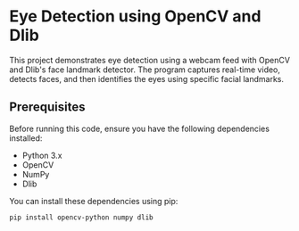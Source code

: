 # Eye Detection using OpenCV and Dlib

This project demonstrates eye detection using a webcam feed with OpenCV and Dlib's face landmark detector. The program captures real-time video, detects faces, and then identifies the eyes using specific facial landmarks.

## Prerequisites

Before running this code, ensure you have the following dependencies installed:

- Python 3.x
- OpenCV
- NumPy
- Dlib

You can install these dependencies using pip:

```bash
pip install opencv-python numpy dlib
